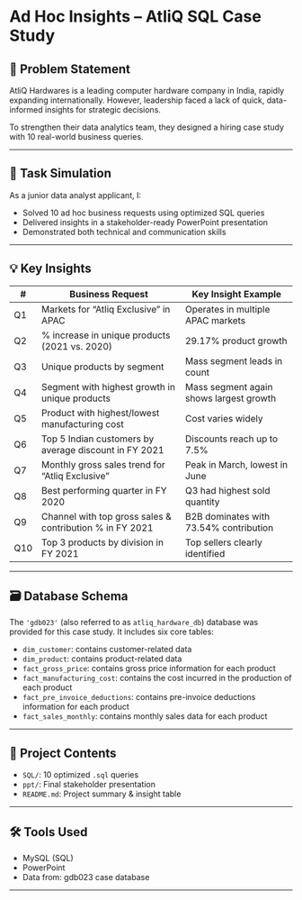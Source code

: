 # Ad Hoc Insights – AtliQ SQL Case Study

## 🧠 Problem Statement
AtliQ Hardwares is a leading computer hardware company in India, rapidly expanding internationally. However, leadership faced a lack of quick, data-informed insights for strategic decisions.

To strengthen their data analytics team, they designed a hiring case study with 10 real-world business queries.

---

## 🎯 Task Simulation
As a junior data analyst applicant, I:
- Solved 10 ad hoc business requests using optimized SQL queries
- Delivered insights in a stakeholder-ready PowerPoint presentation
- Demonstrated both technical and communication skills

---

## 💡 Key Insights
| #  | Business Request                                            | Key Insight Example                      |
|----|-------------------------------------------------------------|------------------------------------------|
| Q1 | Markets for “Atliq Exclusive” in APAC                       | Operates in multiple APAC markets        |
| Q2 | % increase in unique products (2021 vs. 2020)               | 29.17% product growth                    |
| Q3 | Unique products by segment                                  | Mass segment leads in count              |
| Q4 | Segment with highest growth in unique products              | Mass segment again shows largest growth |
| Q5 | Product with highest/lowest manufacturing cost              | Cost varies widely                       |
| Q6 | Top 5 Indian customers by average discount in FY 2021       | Discounts reach up to 7.5%               |
| Q7 | Monthly gross sales trend for “Atliq Exclusive”             | Peak in March, lowest in June            |
| Q8 | Best performing quarter in FY 2020                          | Q3 had highest sold quantity             |
| Q9 | Channel with top gross sales & contribution % in FY 2021   | B2B dominates with 73.54% contribution   |
| Q10| Top 3 products by division in FY 2021                       | Top sellers clearly identified           |

---

## 🗃️ Database Schema
The `'gdb023'` (also referred to as `atliq_hardware_db`) database was provided for this case study. It includes six core tables:

- `dim_customer`: contains customer-related data
- `dim_product`: contains product-related data
- `fact_gross_price`: contains gross price information for each product
- `fact_manufacturing_cost`: contains the cost incurred in the production of each product
- `fact_pre_invoice_deductions`: contains pre-invoice deductions information for each product
- `fact_sales_monthly`: contains monthly sales data for each product

---

## 📁 Project Contents
- `SQL/`: 10 optimized `.sql` queries  
- `ppt/`: Final stakeholder presentation  
- `README.md`: Project summary & insight table

---

## 🛠 Tools Used
- MySQL (SQL)
- PowerPoint
- Data from: gdb023 case database

---
